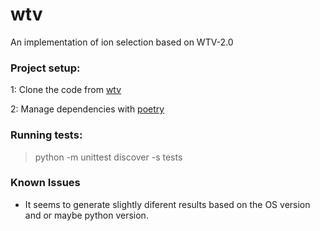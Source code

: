 # wtv
An implementation of ion selection based on WTV-2.0


### Project setup:

1: Clone the code from [wtv](https://github.com/RECETOX/wtv)

2: Manage dependencies with [poetry](https://python-poetry.org/)


### Running tests:

> python -m unittest discover -s tests


### Known Issues 

* It seems to generate slightly diferent results based on the OS version and or maybe python version.